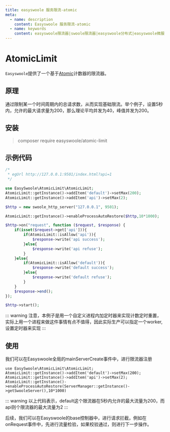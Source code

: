 ```yaml
---
title: easyswoole 服务限流-atomic
meta:
  - name: description
    content: Easyswoole 服务限流-atomic
  - name: keywords
    content: easyswoole限流器|swoole限流器|easyswoole分布式|easyswoole微服务
---
```


# AtomicLimit

`Easyswoole`提供了一个基于[Atomic](https://github.com/easy-swoole/atomic-limit)计数器的限流器。

## 原理

通过限制某一个时间周期内的总请求数，从而实现基础限流。举个例子，设置5秒内，允许的最大请求量为200，那么理论平均并发为40，峰值并发为200。

## 安装

> composer require easyswoole/atomic-limit

## 示例代码
```php
/*
 * egUrl http://127.0.0.1:9501/index.html?api=1
 */

use EasySwoole\AtomicLimit\AtomicLimit;
AtomicLimit::getInstance()->addItem('default')->setMax(200);
AtomicLimit::getInstance()->addItem('api')->setMax(2);

$http = new swoole_http_server("127.0.0.1", 9501);

AtomicLimit::getInstance()->enableProcessAutoRestore($http,10*1000);

$http->on("request", function ($request, $response) {
    if(isset($request->get['api'])){
        if(AtomicLimit::isAllow('api')){
            $response->write('api success');
        }else{
            $response->write('api refuse');
        }
    }else{
        if(AtomicLimit::isAllow('default')){
            $response->write('default success');
        }else{
            $response->write('default refuse');
        }
    }
    $response->end();
});

$http->start();
```


::: warning 
 注意，本例子是用一个自定义进程内加定时器来实现计数定时重置，实际上用一个进程来做这件事情有点不值得，因此实际生产可以指定一个worker,设置定时器来实现
:::


## 使用
我们可以在Easyswoole全局的mainServerCreate事件中，进行限流器注册

```
use EasySwoole\AtomicLimit\AtomicLimit;
AtomicLimit::getInstance()->addItem('default')->setMax(200);
AtomicLimit::getInstance()->addItem('api')->setMax(2);
AtomicLimit::getInstance()->enableProcessAutoRestore(ServerManager::getInstance()->getSwooleServer(),10*1000)
```


::: warning 
 以上代码表示，default这个限流器在5秒内允许的最大流量为200，而api则个限流器的最大流量为2
:::

后续，我们可以在Easyswoole的base控制器中，进行请求拦截，例如在onRequest事件中，先进行流量检验，如果校验通过，则进行下一步操作。
